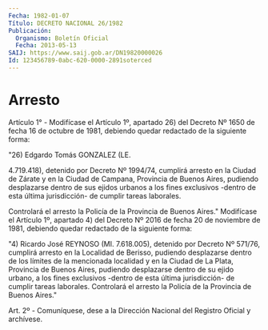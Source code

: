 ```yaml
---
Fecha: 1982-01-07
Título: DECRETO NACIONAL 26/1982
Publicación:
  Organismo: Boletín Oficial
  Fecha: 2013-05-13
SAIJ: https://www.saij.gob.ar/DN19820000026
Id: 123456789-0abc-620-0000-2891soterced
---
```

# Arresto

<a id="1"></a>
Artículo 1° - Modifícase el Artículo 1º, apartado 26) del Decreto Nº 1650 de fecha 16 de octubre de 1981, debiendo quedar redactado de la siguiente forma:

"26) Edgardo Tomás GONZALEZ (LE.

4.719.418), detenido por Decreto Nº 1994/74, cumplirá arresto en la Ciudad de Zárate y en la Ciudad de Campana, Provincia de Buenos Aires, pudiendo desplazarse dentro de sus ejidos urbanos a los fines exclusivos -dentro de esta última jurisdicción- de cumplir tareas laborales.

Controlará el arresto la Policía de la Provincia de Buenos Aires." Modifícase el Artículo 1º, apartado 4) del Decreto Nº 2016 de fecha 20 de noviembre de 1981, debiendo quedar redactado de la siguiente forma:

"4) Ricardo José REYNOSO (MI. 7.618.005), detenido por Decreto Nº 571/76, cumplirá arresto en la Localidad de Berisso, pudiendo desplazarse dentro de los límites de la mencionada localidad y en la Ciudad de La Plata, Provincia de Buenos Aires, pudiendo desplazarse dentro de su ejido urbano, a los fines exclusivos -dentro de esta última jurisdicción- de cumplir tareas laborales. Controlará el arresto la Policía de la Provincia de Buenos Aires."

<a id="2"></a>
Art. 2º - Comuníquese, dese a la Dirección Nacional del Registro Oficial y archívese.
